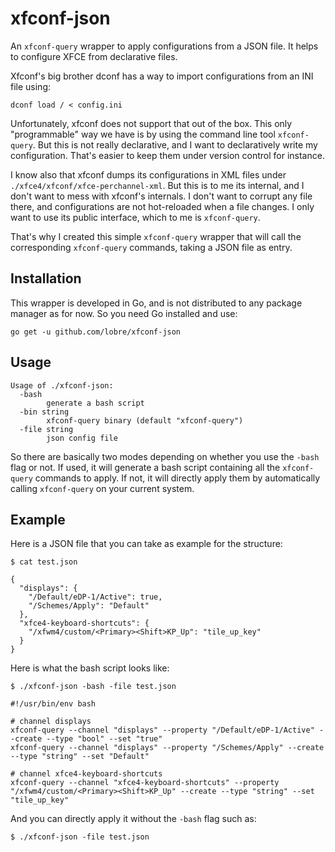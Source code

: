 # xfconf-json

An `xfconf-query` wrapper to apply configurations from a JSON file. It helps to configure XFCE from declarative files.

Xfconf's big brother dconf has a way to import configurations from an INI file using:

```
dconf load / < config.ini
```

Unfortunately, xfconf does not support that out of the box. This only "programmable" way we have is by using the command line tool `xfconf-query`. But this is not really declarative, and I want to declaratively write my configuration. That's easier to keep them under version control for instance.

I know also that xfconf dumps its configurations in XML files under `./xfce4/xfconf/xfce-perchannel-xml`. But this is to me its internal, and I don't want to mess with xfconf's internals. I don't want to corrupt any file there, and configurations are not hot-reloaded when a file changes. I only want to use its public interface, which to me is `xfconf-query`.

That's why I created this simple `xfconf-query` wrapper that will call the corresponding `xfconf-query` commands, taking a JSON file as entry.

## Installation

This wrapper is developed in Go, and is not distributed to any package manager as for now. So you need Go installed and use:

```
go get -u github.com/lobre/xfconf-json
```

## Usage

```
Usage of ./xfconf-json:
  -bash
    	generate a bash script
  -bin string
    	xfconf-query binary (default "xfconf-query")
  -file string
    	json config file
```

So there are basically two modes depending on whether you use the `-bash` flag or not. If used, it will generate a bash script containing all the `xfconf-query` commands to apply. If not, it will directly apply them by automatically calling `xfconf-query` on your current system.

## Example

Here is a JSON file that you can take as example for the structure:

```
$ cat test.json

{
  "displays": {
    "/Default/eDP-1/Active": true,
    "/Schemes/Apply": "Default"
  },
  "xfce4-keyboard-shortcuts": {
    "/xfwm4/custom/<Primary><Shift>KP_Up": "tile_up_key"
  }
}
```

Here is what the bash script looks like:

```
$ ./xfconf-json -bash -file test.json

#!/usr/bin/env bash

# channel displays
xfconf-query --channel "displays" --property "/Default/eDP-1/Active" --create --type "bool" --set "true"
xfconf-query --channel "displays" --property "/Schemes/Apply" --create --type "string" --set "Default"

# channel xfce4-keyboard-shortcuts
xfconf-query --channel "xfce4-keyboard-shortcuts" --property "/xfwm4/custom/<Primary><Shift>KP_Up" --create --type "string" --set "tile_up_key"
```

And you can directly apply it without the `-bash` flag such as:

```
$ ./xfconf-json -file test.json
```

